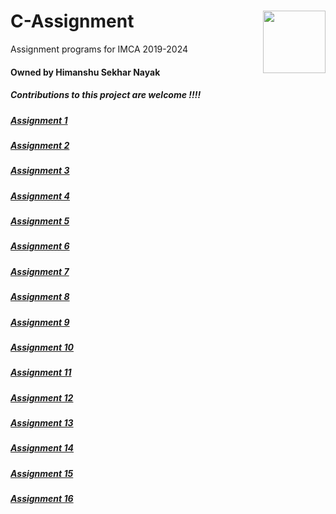 # C-Assignment<img align="right" width="100" height="100" src="https://github.com/Himanshu40/C-Assignment/blob/master/Images/C.png">
Assignment programs for IMCA 2019-2024
#### Owned by Himanshu Sekhar Nayak
##### Contributions to this project are welcome !!!!

##### [Assignment 1](https://github.com/Himanshu40/C-Assignment/tree/master/assignment1)
##### [Assignment 2](https://github.com/Himanshu40/C-Assignment/tree/master/assignment2)
##### [Assignment 3](https://github.com/Himanshu40/C-Assignment/tree/master/assignment3)
##### [Assignment 4](https://github.com/Himanshu40/C-Assignment/tree/master/assignment4)
##### [Assignment 5](https://github.com/Himanshu40/C-Assignment/tree/master/assignment5)
##### [Assignment 6](https://github.com/Himanshu40/C-Assignment/tree/master/assignment6)
##### [Assignment 7](https://github.com/Himanshu40/C-Assignment/tree/master/assignment7)
##### [Assignment 8](https://github.com/Himanshu40/C-Assignment/tree/master/assignment8)
##### [Assignment 9](https://github.com/Himanshu40/C-Assignment/tree/master/assignment9)
##### [Assignment 10](https://github.com/Himanshu40/C-Assignment/tree/master/assignment10)
##### [Assignment 11](https://github.com/Himanshu40/C-Assignment/tree/master/assignment11)
##### [Assignment 12](https://github.com/Himanshu40/C-Assignment/tree/master/assignment12)
##### [Assignment 13](https://github.com/Himanshu40/C-Assignment/tree/master/assignment13)
##### [Assignment 14](https://github.com/Himanshu40/C-Assignment/tree/master/assignment14)
##### [Assignment 15](https://github.com/Himanshu40/C-Assignment/tree/master/assignment15)
##### [Assignment 16](https://github.com/Himanshu40/C-Assignment/tree/master/assignment16)
